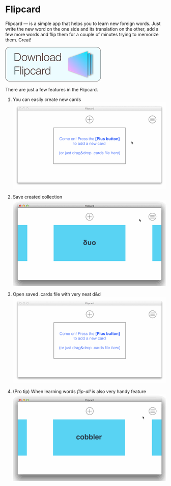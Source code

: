 Flipcard
========

Flipcard — is a simple app that helps you to learn new foreign words.
Just write the new word on the one side and its translation on the other, add a few more words and flip them for a couple of minutes trying to memorize them. Great!


![alt tag](https://raw.githubusercontent.com/aeyoa/flipcard/master/ui-files/download.png)


There are just a few features in the Flipcard.

1. You can easily create new cards 
![alt tag](https://raw.githubusercontent.com/aeyoa/flipcard/master/ui-files/gifs/flipcard-new-card.gif)

2. Save created collection 
![alt tag](https://raw.githubusercontent.com/aeyoa/flipcard/master/ui-files/gifs/flipcard-save.gif)

3. Open saved .cards file with very neat d&d
![alt tag](https://raw.githubusercontent.com/aeyoa/flipcard/master/ui-files/gifs/flipcard-drag-and-drop.gif)

4. (Pro tip) When learning words *flip-all* is also very handy feature
![alt tag](https://raw.githubusercontent.com/aeyoa/flipcard/master/ui-files/gifs/flipcard-flip-all.gif)
